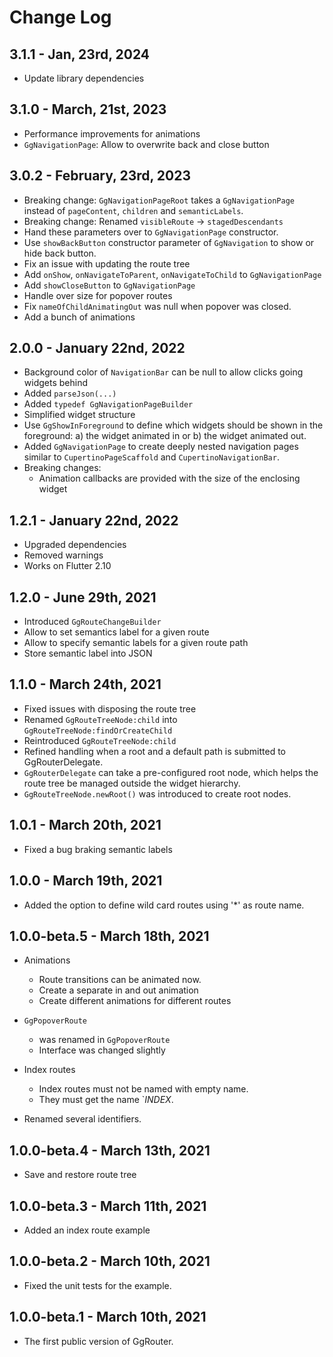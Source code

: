 # Change Log

## 3.1.1 - Jan, 23rd, 2024

- Update library dependencies

## 3.1.0 - March, 21st, 2023

- Performance improvements for animations
- `GgNavigationPage`: Allow to overwrite back and close button

## 3.0.2 - February, 23rd, 2023

- Breaking change: `GgNavigationPageRoot` takes a `GgNavigationPage` instead of `pageContent`, `children` and `semanticLabels`.
- Breaking change: Renamed `visibleRoute` -> `stagedDescendants`
- Hand these parameters over to `GgNavigationPage` constructor.
- Use `showBackButton` constructor parameter of `GgNavigation` to show or hide back button.
- Fix an issue with updating the route tree
- Add `onShow`, `onNavigateToParent`, `onNavigateToChild` to `GgNavigationPage`
- Add `showCloseButton` to `GgNavigationPage`
- Handle over size for popover routes
- Fix `nameOfChildAnimatingOut` was null when popover was closed.
- Add a bunch of animations

## 2.0.0 - January 22nd, 2022

- Background color of `NavigationBar` can be null to allow clicks going widgets behind
- Added `parseJson(...)`
- Added `typedef GgNavigationPageBuilder`
- Simplified widget structure
- Use `GgShowInForeground` to define which widgets should be shown in the
  foreground: a) the widget animated in or b) the widget animated out.
- Added `GgNavigationPage` to create deeply nested navigation pages similar
  to `CupertinoPageScaffold` and `CupertinoNavigationBar`.
- Breaking changes:
  - Animation callbacks are provided with the size of the enclosing widget

## 1.2.1 - January 22nd, 2022

- Upgraded dependencies
- Removed warnings
- Works on Flutter 2.10

## 1.2.0 - June 29th, 2021

- Introduced `GgRouteChangeBuilder`
- Allow to set semantics label for a given route
- Allow to specify semantic labels for a given route path
- Store semantic label into JSON

## 1.1.0 - March 24th, 2021

- Fixed issues with disposing the route tree
- Renamed `GgRouteTreeNode:child` into `GgRouteTreeNode:findOrCreateChild`
- Reintroduced `GgRouteTreeNode:child`
- Refined handling when a root and a default path is submitted to
  GgRouterDelegate.
- `GgRouterDelegate` can take a pre-configured root node, which helps the route
  tree be managed outside the widget hierarchy.
- `GgRouteTreeNode.newRoot()` was introduced to create root nodes.

## 1.0.1 - March 20th, 2021

- Fixed a bug braking semantic labels

## 1.0.0 - March 19th, 2021

- Added the option to define wild card routes using '\*' as route name.

## 1.0.0-beta.5 - March 18th, 2021

- Animations

  - Route transitions can be animated now.
  - Create a separate in and out animation
  - Create different animations for different routes

- `GgPopoverRoute`

  - was renamed in `GgPopoverRoute`
  - Interface was changed slightly

- Index routes

  - Index routes must not be named with empty name.
  - They must get the name `_INDEX_.

- Renamed several identifiers.

## 1.0.0-beta.4 - March 13th, 2021

- Save and restore route tree

## 1.0.0-beta.3 - March 11th, 2021

- Added an index route example

## 1.0.0-beta.2 - March 10th, 2021

- Fixed the unit tests for the example.

## 1.0.0-beta.1 - March 10th, 2021

- The first public version of GgRouter.
